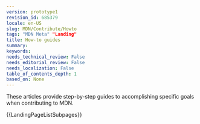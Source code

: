 ```yaml
---
version: prototype1
revision_id: 685379
locale: en-US
slug: MDN/Contribute/Howto
tags: "MDN Meta" "Landing"
title: How-to guides
summary: 
keywords: 
needs_technical_review: False
needs_editorial_review: False
needs_localization: False
table_of_contents_depth: 1
based_on: None
---
```

<p>These articles provide step-by-step guides to accomplishing specific goals when contributing to MDN.</p>
<p>{{LandingPageListSubpages}}</p>

